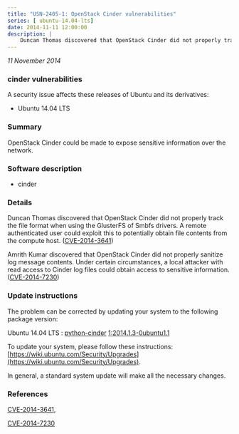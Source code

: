 ```yaml
---
title: "USN-2405-1: OpenStack Cinder vulnerabilities"
series: [ ubuntu-14.04-lts]
date: 2014-11-11 12:00:00
description: |
    Duncan Thomas discovered that OpenStack Cinder did not properly track the file format when using the GlusterFS of Smbfs drivers. A remote authenticated user could exploit this to potentially obtain file contents from the compute host. ([CVE-2014-3641](http://people.ubuntu.com/~ubuntu-security/cve/CVE-2014-3641))
--- 
```

 
 

*11 November 2014*

### cinder vulnerabilities

A security issue affects these releases of Ubuntu and its derivatives:

* Ubuntu 14.04 LTS

### Summary

OpenStack Cinder could be made to expose sensitive information over the network.

### Software description

* cinder 

### Details

Duncan Thomas discovered that OpenStack Cinder did not properly track the file format when using the GlusterFS of Smbfs drivers. A remote authenticated user could exploit this to potentially obtain file contents from the compute host. ([CVE-2014-3641](http://people.ubuntu.com/~ubuntu-security/cve/CVE-2014-3641))

Amrith Kumar discovered that OpenStack Cinder did not properly sanitize log message contents. Under certain circumstances, a local attacker with read access to Cinder log files could obtain access to sensitive information. ([CVE-2014-7230](http://people.ubuntu.com/~ubuntu-security/cve/CVE-2014-7230)) 

### Update instructions

The problem can be corrected by updating your system to the following package version:

Ubuntu 14.04 LTS
 : [python-cinder](https://launchpad.net/ubuntu/+source/cinder) <span> [1:2014.1.3-0ubuntu1.1](https://launchpad.net/ubuntu/+source/cinder/1:2014.1.3-0ubuntu1.1) </span> 

To update your system, please follow these instructions: [https://wiki.ubuntu.com/Security/Upgrades](https://wiki.ubuntu.com/Security/Upgrades).

In general, a standard system update will make all the necessary changes. 

### References

 
 [CVE-2014-3641](http://people.ubuntu.com/~ubuntu-security/cve/CVE-2014-3641), 

 [CVE-2014-7230](http://people.ubuntu.com/~ubuntu-security/cve/CVE-2014-7230)
 

